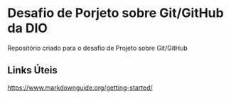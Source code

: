 # Desafio de Porjeto sobre Git/GitHub da DIO
Repositório criado para o desafio de Projeto sobre Git/GitHub

## Links Úteis
https://www.markdownguide.org/getting-started/
